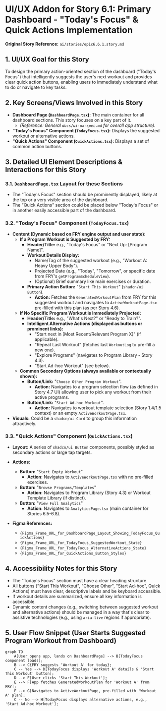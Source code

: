 # UI/UX Addon for Story 6.1: Primary Dashboard - "Today's Focus" & Quick Actions Implementation

**Original Story Reference:** `ai/stories/epic6.6.1.story.md`

## 1. UI/UX Goal for this Story

To design the primary action-oriented section of the dashboard ("Today's Focus") that intelligently suggests the user's next workout and provides clear quick action buttons, enabling users to immediately understand what to do or navigate to key tasks.

## 2. Key Screens/Views Involved in this Story

- **Dashboard Page (`DashboardPage.tsx`):** The main container for all dashboard sections. This story focuses on a key part of it.
  - *(Reference: General `docs/ui-ux-spec.md` for overall app structure).*
- **"Today's Focus" Component (`TodayFocus.tsx`):** Displays the suggested workout or alternative actions.
- **"Quick Actions" Component (`QuickActions.tsx`):** Displays a set of common action buttons.

## 3. Detailed UI Element Descriptions & Interactions for this Story

### 3.1. `DashboardPage.tsx` Layout for these Sections

- The "Today's Focus" section should be prominently displayed, likely at the top or a very visible area of the dashboard.
- The "Quick Actions" section could be placed below "Today's Focus" or in another easily accessible part of the dashboard.

### 3.2. "Today's Focus" Component (`TodayFocus.tsx`)

- **Content (Dynamic based on FRY engine output and user state):**
  - **If a Program Workout is Suggested by FRY:**
    - **Header/Title:** e.g., "Today's Focus" or "Next Up: [Program Name]".
    - **Workout Details Display:**
      - Name/Tag of the suggested workout (e.g., "Workout A: Heavy Upper Body").
      - Projected Date (e.g., "Today", "Tomorrow", or specific date from FRY's `getProgramScheduleView`).
      - (Optional) Brief summary like main exercises or duration.
    - **Primary Action Button:** "`Start This Workout`" (`shadcn/ui Button`).
      - **Action:** Fetches the `GeneratedWorkoutPlan` from FRY for this suggested workout and navigates to `ActiveWorkoutPage.tsx` pre-filled with this plan (as per Story 4.6).
  - **If No Specific Program Workout is Immediately Projected:**
    - **Header/Title:** e.g., "What's Next?" or "Ready to Train?".
    - **Intelligent Alternative Actions (displayed as buttons or prominent links):**
      - "Start next in [Most Recent/Relevant Program X]" (if applicable).
      - "Repeat Last Workout" (fetches last `WorkoutLog` to pre-fill a new one).
      - "Explore Programs" (navigates to Program Library - Story 4.3).
      - "Start Ad-hoc Workout" (see below).
  - **Common Secondary Options (always available or contextually shown):**
    - **Button/Link:** "`Choose Other Program Workout`".
      - **Action:** Navigates to a program selection flow (as defined in Story 4.7 UI) allowing user to pick any workout from their active programs.
    - **Button/Link:** "`Start Ad-hoc Workout`".
      - **Action:** Navigates to workout template selection (Story 1.4/1.5 context) or an empty `ActiveWorkoutPage.tsx`.
- **Visuals:** Could be a `shadcn/ui Card` to group this information attractively.

### 3.3. "Quick Actions" Component (`QuickActions.tsx`)

- **Layout:** A series of `shadcn/ui Button` components, possibly styled as secondary actions or large tap targets.
- **Actions:**
  - **Button:** "`Start Empty Workout`"
    - **Action:** Navigates to `ActiveWorkoutPage.tsx` with no pre-filled exercises.
  - **Button:** "`Browse Programs/Templates`"
    - **Action:** Navigates to Program Library (Story 4.3) or Workout Template Library (if distinct).
  - **Button:** "`View Full Analytics`"
    - **Action:** Navigates to `AnalyticsPage.tsx` (main container for Stories 6.5-6.8).

- **Figma References:**
  - `{Figma_Frame_URL_for_DashboardPage_Layout_Showing_TodayFocus_QuickActions}`
  - `{Figma_Frame_URL_for_TodayFocus_SuggestedWorkout_State}`
  - `{Figma_Frame_URL_for_TodayFocus_AlternativeActions_State}`
  - `{Figma_Frame_URL_for_QuickActions_Button_Styles}`

## 4. Accessibility Notes for this Story

- The "Today's Focus" section must have a clear heading structure.
- All buttons ("Start This Workout", "Choose Other", "Start Ad-hoc", Quick Actions) must have clear, descriptive labels and be keyboard accessible.
- If workout details are summarized, ensure all key information is accessible.
- Dynamic content changes (e.g., switching between suggested workout and alternative actions) should be managed in a way that's clear to assistive technologies (e.g., using `aria-live` regions if appropriate).

## 5. User Flow Snippet (User Starts Suggested Program Workout from Dashboard)

```mermaid
graph TD
    A[User opens app, lands on DashboardPage] --> B[TodayFocus component loads];
    B --> C{FRY suggests 'Workout A' for today};
    C -- Yes --> D[TodayFocus displays 'Workout A' details & 'Start This Workout' button];
    D --> E[User clicks 'Start This Workout'];
    E --> F[App fetches GeneratedWorkoutPlan for 'Workout A' from FRY];
    F --> G[Navigates to ActiveWorkoutPage, pre-filled with 'Workout A' plan];
    C -- No --> H[TodayFocus displays alternative actions, e.g., 'Start Ad-hoc Workout'];
```
